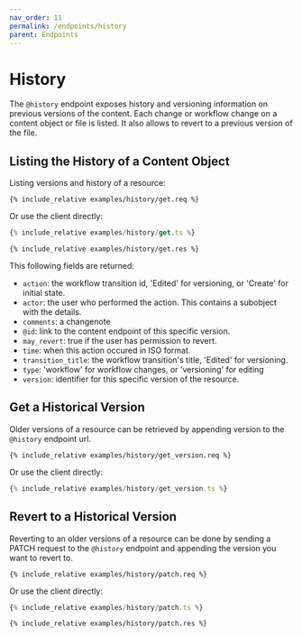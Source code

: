 ```yaml
---
nav_order: 11
permalink: /endpoints/history
parent: Endpoints
---
```


# History

The `@history` endpoint exposes history and versioning information on previous versions of the content. Each change or workflow change on a content object or file is listed. It also allows to revert to a previous version of the file.

## Listing the History of a Content Object

Listing versions and history of a resource:

```http
{% include_relative examples/history/get.req %}
```

Or use the client directly:

```ts
{% include_relative examples/history/get.ts %}
```

```http
{% include_relative examples/history/get.res %}
```

This following fields are returned:

- `action`: the workflow transition id, 'Edited' for versioning, or 'Create' for initial state.
- `actor`: the user who performed the action. This contains a subobject with the details.
- `comments`: a changenote
- `@id`: link to the content endpoint of this specific version.
- `may_revert`: true if the user has permission to revert.
- `time`: when this action occured in ISO format.
- `transition_title`: the workflow transition's title, 'Edited' for versioning.
- `type`: 'workflow' for workflow changes, or 'versioning' for editing
- `version`: identifier for this specific version of the resource.

## Get a Historical Version

Older versions of a resource can be retrieved by appending version to the `@history` endpoint url.

```http
{% include_relative examples/history/get_version.req %}
```

Or use the client directly:

```ts
{% include_relative examples/history/get_version.ts %}
```

## Revert to a Historical Version

Reverting to an older versions of a resource can be done by sending a PATCH request to the `@history` endpoint and appending the version you want to revert to.

```http
{% include_relative examples/history/patch.req %}
```

Or use the client directly:

```ts
{% include_relative examples/history/patch.ts %}
```

```http
{% include_relative examples/history/patch.res %}
```
